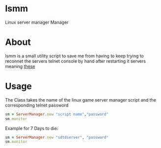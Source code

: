 # lsmm
Linux server manager Manager

# About
lsmm is a small utility script to save me from having to keep trying to reconnet the servers telnet console by hand after restarting it
servers meaning [these](https://gameservermanagers.com)

# Usage
The Class takes the name of the linux game server manager script and the corresponding telnet password

```ruby
sm = ServerManager.new "script name","password"
sm.monitor
```

Example for 7 Days to die:
```ruby
sm = ServerManager.new "sdtdserver", "password"
sm.monitor
```
